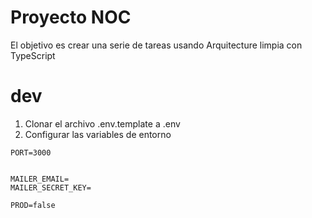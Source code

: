 # Proyecto NOC

El objetivo es crear una serie de tareas usando
Arquitecture limpia con TypeScript

# dev
1. Clonar el archivo .env.template a .env
2. Configurar las variables de entorno
```
PORT=3000


MAILER_EMAIL= 
MAILER_SECRET_KEY=

PROD=false
```